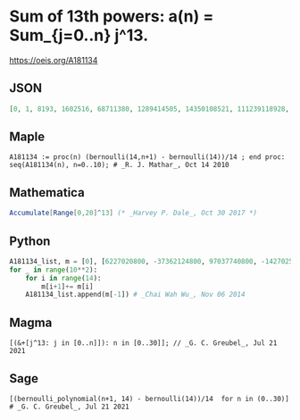 # Sum of 13th powers: a\(n\) \= Sum\_\{j\=0\.\.n\} j^13\.
https://oeis.org/A181134
## JSON
```JSON
[0, 1, 8193, 1602516, 68711380, 1289414505, 14350108521, 111239118928, 660994932816, 3202860761145, 13202860761145, 47725572905076, 154718778284148, 457593884876401, 1251308658130545, 3197503726489920]
```
## Maple
```Maple
A181134 := proc(n) (bernoulli(14,n+1) - bernoulli(14))/14 ; end proc: seq(A181134(n), n=0..10); # _R. J. Mathar_, Oct 14 2010
```
## Mathematica
```Mathematica
Accumulate[Range[0,20]^13] (* _Harvey P. Dale_, Oct 30 2017 *)
```
## Python
```Python
A181134_list, m = [0], [6227020800, -37362124800, 97037740800, -142702560000, 130456085760, -76592355840, 28805736960, -6711344640, 901020120, -60780720, 1569750, -8190, 1, 0 , 0]
for _ in range(10**2):
    for i in range(14):
        m[i+1]+= m[i]
    A181134_list.append(m[-1]) # _Chai Wah Wu_, Nov 06 2014
```
## Magma
```Magma
[(&+[j^13: j in [0..n]]): n in [0..30]]; // _G. C. Greubel_, Jul 21 2021
```
## Sage
```Sage
[(bernoulli_polynomial(n+1, 14) - bernoulli(14))/14  for n in (0..30)] # _G. C. Greubel_, Jul 21 2021
```
